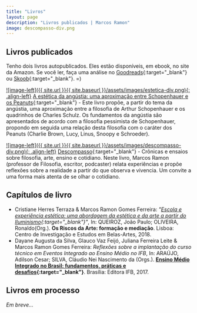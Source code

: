 ```yaml
---
title: "Livros"
layout: page
description: "Livros publicados | Marcos Ramon"
image: descompasso-div.png
---
```


## Livros publicados

Tenho dois livros autopublicados. Eles estão disponíveis, em ebook, no site da Amazon. Se você ler, faça uma análise no [Goodreads](https://www.goodreads.com/author/show/16012578.Marcos_Ramon){:target="_blank"} ou [Skoob](https://www.skoob.com.br/descompasso-841935ed847109.html){:target="_blank"}. =)

<a href="https://amzn.to/2XAkrWF" target="_blank">![image-left]({{ site.url }}{{ site.baseurl }}/assets/images/estetica-div.png){: .align-left}</a> [A estética da angústia: uma aproximação entre Schopenhauer e os Peanuts](https://amzn.to/2XAkrWF){:target="_blank"} - Este livro propõe, a partir do tema da angústia, uma aproximação entre a filosofia de Arthur Schopenhauer e os quadrinhos de Charles Schulz. Os fundamentos da angústia são apresentados de acordo com a filosofia pessimista de Schopenhauer, propondo em seguida uma relação desta filosofia com o caráter dos Peanuts (Charlie Brown, Lucy, Linus, Snoopy e Schroeder).

<a href="https://amzn.to/2XvjDlH" target="_blank">![image-left]({{ site.url }}{{ site.baseurl }}/assets/images/descompasso-div.png){: .align-left}</a> [Descompasso](https://amzn.to/2XvjDlH){:target="_blank"} - Crônicas e ensaios sobre filosofia, arte, ensino e cotidiano. Neste livro, Marcos Ramon (professor de Filosofia, escritor, podcaster) relata experiências e propõe reflexões sobre a realidade a partir do que observa e vivencia. Um convite a uma forma mais atenta de se olhar o cotidiano.
 
## Capítulos de livro

 - Cristiane Herres Terraza & Marcos Ramon Gomes Ferreira: *"[Escola e experiência estética: uma abordagem da estética e da arte a partir do Iluminismo](http://congressomateria.fba.ul.pt/rede/2018_rede_02_10_Terraza.pdf){:target="_blank"}"*, In: QUEIROZ, João Paulo; OLIVEIRA, Ronaldo(Org.). **Os Riscos da Arte: formação e mediação**. Lisboa: Centro de Investigação e Estudos em Belas-Artes, 2018. 
 - Dayane Augusta da Silva, Glauco Vaz Feijó, Juliana Ferreira Leite & Marcos Ramon Gomes Ferreira: *Reflexões sobre a implantação do curso técnico em Eventos Integrado ao Ensino Médio no IFB*, In: ARAÚJO, Adilson Cesar; SILVA, Cláudio Nei Nascimento da (Orgs.). **[Ensino Médio Integrado no Brasil: fundamentos, práticas e desafios](http://revistaeixo.ifb.edu.br/index.php/editoraifb/issue/view/81){:target="_blank"}**. Brasília: Editora IFB, 2017.
 
## Livros em processo

*Em breve...*

